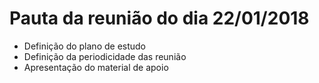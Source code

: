 # Pauta da reunião do dia 22/01/2018

- Definição do plano de estudo
- Definição da periodicidade das reunião
- Apresentação do material de apoio

